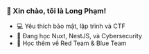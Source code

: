 ### 👋 Xin chào, tôi là Long Phạm!
- 💻 Yêu thích bảo mật, lập trình và CTF
- 🚀 Đang học Nuxt, NestJS, và Cybersecurity
- 🌱 Học thêm về Red Team & Blue Team
